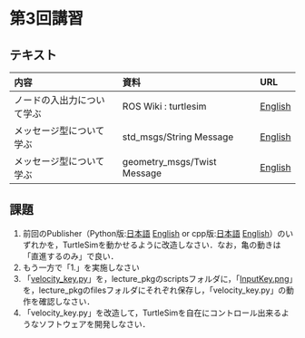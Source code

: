 # 第3回講習
## テキスト
|内容|資料|URL|
|:-|:-|:-|
|ノードの入出力について学ぶ|ROS Wiki : turtlesim|[English](http://wiki.ros.org/turtlesim)|
|メッセージ型について学ぶ|std_msgs/String Message|[English](http://docs.ros.org/melodic/api/std_msgs/html/msg/String.html)|
|メッセージ型について学ぶ|geometry_msgs/Twist Message|[English](http://docs.ros.org/melodic/api/geometry_msgs/html/msg/Twist.html)|

## 課題
1. 前回のPublisher（Python版:[日本語](http://wiki.ros.org/ja/ROS/Tutorials/WritingPublisherSubscriber%28python%29) [English](http://wiki.ros.org/ROS/Tutorials/WritingPublisherSubscriber%28python%29) or cpp版:[日本語](http://wiki.ros.org/ja/ROS/Tutorials/WritingPublisherSubscriber%28c%2B%2B%29) [English](http://wiki.ros.org/ROS/Tutorials/WritingPublisherSubscriber%28c%2B%2B%29)）のいずれかを，TurtleSimを動かせるように改造しなさい．なお，亀の動きは「直進するのみ」で良い．
2. もう一方で「1.」を実施しなさい
3. 「[velocity_key.py](velocity_key_c.py)」を，lecture_pkgのscriptsフォルダに，「[InputKey.png](InputKey.png)」を，lecture_pkgのfilesフォルダにそれぞれ保存し，「velocity_key.py」の動作を確認しなさい．
4. 「velocity_key.py」を改造して，TurtleSimを自在にコントロール出来るようなソフトウェアを開発しなさい．


